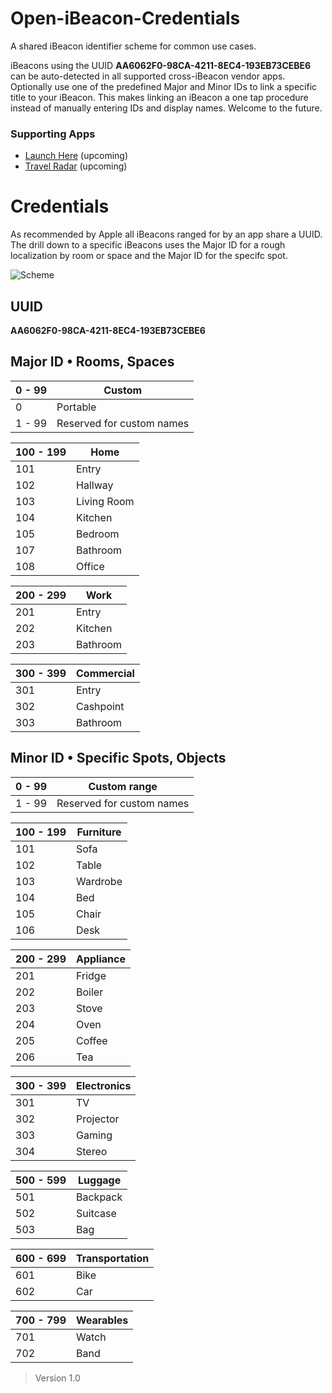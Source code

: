 Open-iBeacon-Credentials
========================

A shared iBeacon identifier scheme for common use cases.

iBeacons using the UUID **AA6062F0-98CA-4211-8EC4-193EB73CEBE6** can be auto-detected in all supported cross-iBeacon vendor apps. Optionally use one of the predefined Major and Minor IDs to link a specific title to your iBeacon. This makes linking an iBeacon a one tap procedure instead of manually entering IDs and display names. Welcome to the future.

### Supporting Apps

* [Launch Here](http://launchhere.awwapps.com) (upcoming)
* [Travel Radar](http://travelradar.awwapps.com) (upcoming)

# Credentials

As recommended by Apple all iBeacons ranged for by an app share a UUID. The drill down to a specific iBeacons uses the Major ID for a rough localization by room or space and the Major ID for the specifc spot.

![Scheme](https://raw.githubusercontent.com/AwwApps/Open-iBeacon-Credentials/master/assets/Scheme_Teaser.svg)

## UUID

**AA6062F0-98CA-4211-8EC4-193EB73CEBE6**

## Major ID • Rooms, Spaces

| 0 - 99 | Custom |
| ------ | -------------------- |  
| 0 | Portable 
| 1 - 99 | Reserved for custom names


| 100 - 199 | Home |
| --------- | ---- |
| 101       | Entry
| 102       | Hallway
| 103       | Living Room
| 104       | Kitchen
| 105       | Bedroom
| 107       | Bathroom
| 108       | Office


| 200 - 299 | Work 
| --------- | ---- 
| 201       | Entry 
| 202       | Kitchen 
| 203       | Bathroom 


| 300 - 399 | Commercial 
| --------- | ---------- 
| 301 | Entry 
| 302 | Cashpoint 
| 303 | Bathroom 


## Minor ID • Specific Spots, Objects

| 0 - 99 | Custom range 
| ------ | -------------------- 
| 1 - 99 | Reserved for custom names


| 100 - 199 | Furniture 
| --------- | ---------- 
| 101 | Sofa 
| 102 | Table 
| 103 | Wardrobe 
| 104 | Bed 
| 105 | Chair
| 106 | Desk 


| 200 - 299 | Appliance 
| --------- | ---------- 
| 201 | Fridge
| 202 | Boiler
| 203 | Stove
| 204 | Oven
| 205 | Coffee
| 206 | Tea


| 300 - 399 | Electronics
| --------- | ---------- 
| 301 | TV
| 302 | Projector 
| 303 | Gaming 
| 304 | Stereo 


| 500 - 599 | Luggage 
| --------- | ----------
| 501 | Backpack
| 502 | Suitcase
| 503 | Bag 

 
| 600 - 699 | Transportation |
| --------- | ---------- |
| 601 | Bike
| 602 | Car 


| 700 - 799 | Wearables |
| --------- | ---------- |
| 701 | Watch |
| 702 | Band |

>    Version 1.0
